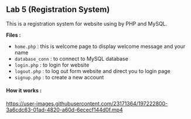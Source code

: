 ## Lab 5 (Registration System)

This is a registration system for website using by PHP and MySQL. 

**Files :**
- `home.php`  : this is welcome page to display welcome message and your name
- `database_conn` : to connect to MySQL database
- `login.php` : to login for website
- `logout.php` : to log out form website and direct you to login page
- `signup.php` : to create a new account 

#### How it works :



https://user-images.githubusercontent.com/23171364/197222800-3a6cdc63-01ad-4820-a60d-6ececf144d0f.mp4



